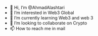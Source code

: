 - 👋 Hi, I’m @AhmadAlashtari
- 👀 I’m interested in Web3 Global
- 🌱 I’m currently learning Web3 and web 3
- 💞️ I’m looking to collaborate on Crypto
- 📫 How to reach me in mail         

<!---
AhmadAlashtari/AhmadAlashtari is a ✨ special ✨ repository because its `README.md` (this file) appears on your GitHub profile.
You can click the Preview link to take a look at your changes.
--->

